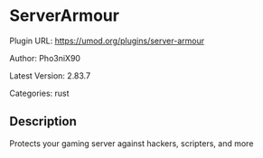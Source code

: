 # ServerArmour

Plugin URL: https://umod.org/plugins/server-armour

Author: Pho3niX90

Latest Version: 2.83.7

Categories: rust

## Description

Protects your gaming server against hackers, scripters, and more
